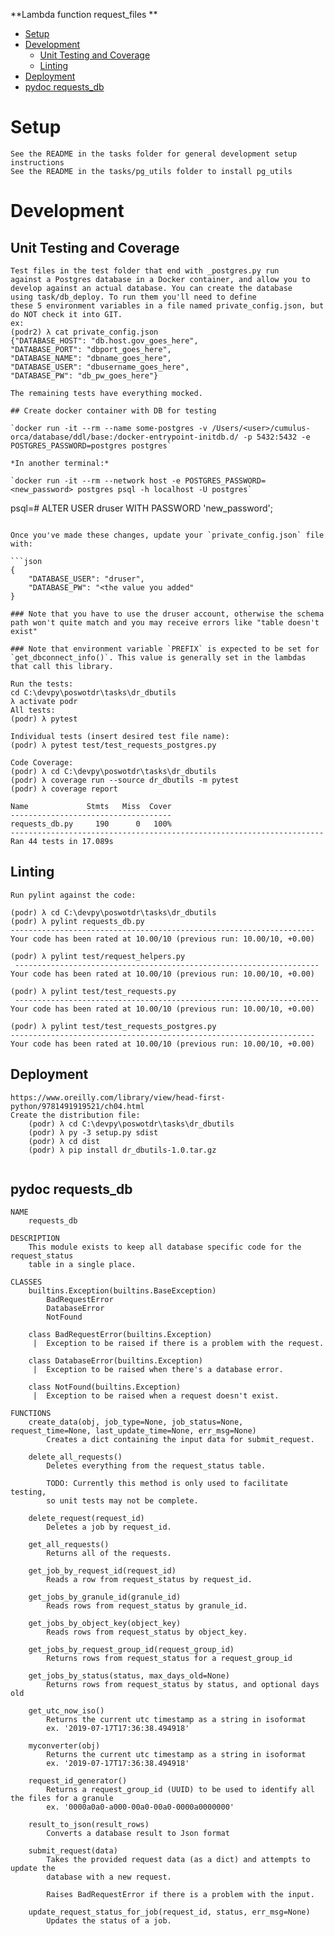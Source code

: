 **Lambda function request_files **

- [Setup](#setup)
- [Development](#development)
  * [Unit Testing and Coverage](#unit-testing-and-coverage)
  * [Linting](#linting)
- [Deployment](#deployment)
- [pydoc requests_db](#pydoc-requests-db)


<a name="setup"></a>
# Setup
    See the README in the tasks folder for general development setup instructions
    See the README in the tasks/pg_utils folder to install pg_utils

<a name="development"></a>
# Development

<a name="unit-testing-and-coverage"></a>
## Unit Testing and Coverage
```
Test files in the test folder that end with _postgres.py run
against a Postgres database in a Docker container, and allow you to 
develop against an actual database. You can create the database
using task/db_deploy. To run them you'll need to define
these 5 environment variables in a file named private_config.json, but do NOT check it into GIT. 
ex:
(podr2) λ cat private_config.json 
{"DATABASE_HOST": "db.host.gov_goes_here",
"DATABASE_PORT": "dbport_goes_here", 
"DATABASE_NAME": "dbname_goes_here", 
"DATABASE_USER": "dbusername_goes_here", 
"DATABASE_PW": "db_pw_goes_here"}

The remaining tests have everything mocked.

## Create docker container with DB for testing

`docker run -it --rm --name some-postgres -v /Users/<user>/cumulus-orca/database/ddl/base:/docker-entrypoint-initdb.d/ -p 5432:5432 -e POSTGRES_PASSWORD=postgres postgres`

*In another terminal:*

`docker run -it --rm --network host -e POSTGRES_PASSWORD=<new_password> postgres psql -h localhost -U postgres`

```
psql=# ALTER USER druser WITH PASSWORD 'new_password';
```

Once you've made these changes, update your `private_config.json` file with:

```json
{
    "DATABASE_USER": "druser",
    "DATABASE_PW": "<the value you added"
}

### Note that you have to use the druser account, otherwise the schema path won't quite match and you may receive errors like "table doesn't exist"

### Note that environment variable `PREFIX` is expected to be set for `get_dbconnect_info()`. This value is generally set in the lambdas that call this library.

Run the tests:
cd C:\devpy\poswotdr\tasks\dr_dbutils  
λ activate podr
All tests:
(podr) λ pytest

Individual tests (insert desired test file name):
(podr) λ pytest test/test_requests_postgres.py

Code Coverage:
(podr) λ cd C:\devpy\poswotdr\tasks\dr_dbutils
(podr) λ coverage run --source dr_dbutils -m pytest
(podr) λ coverage report

Name             Stmts   Miss  Cover
------------------------------------
requests_db.py     190      0   100%
----------------------------------------------------------------------
Ran 44 tests in 17.089s
```
<a name="linting"></a>
## Linting
```
Run pylint against the code:

(podr) λ cd C:\devpy\poswotdr\tasks\dr_dbutils
(podr) λ pylint requests_db.py
--------------------------------------------------------------------
Your code has been rated at 10.00/10 (previous run: 10.00/10, +0.00)

(podr) λ pylint test/request_helpers.py
 --------------------------------------------------------------------
Your code has been rated at 10.00/10 (previous run: 10.00/10, +0.00)

(podr) λ pylint test/test_requests.py
 --------------------------------------------------------------------
Your code has been rated at 10.00/10 (previous run: 10.00/10, +0.00)

(podr) λ pylint test/test_requests_postgres.py
--------------------------------------------------------------------
Your code has been rated at 10.00/10 (previous run: 10.00/10, +0.00)
```
<a name="deployment"></a>
## Deployment
```
https://www.oreilly.com/library/view/head-first-python/9781491919521/ch04.html
Create the distribution file:
    (podr) λ cd C:\devpy\poswotdr\tasks\dr_dbutils
    (podr) λ py -3 setup.py sdist
    (podr) λ cd dist
    (podr) λ pip install dr_dbutils-1.0.tar.gz
 
```
<a name="pydoc-requests-db"></a>
## pydoc requests_db
```
NAME
    requests_db

DESCRIPTION
    This module exists to keep all database specific code for the request_status
    table in a single place.

CLASSES
    builtins.Exception(builtins.BaseException)
        BadRequestError
        DatabaseError
        NotFound

    class BadRequestError(builtins.Exception)
     |  Exception to be raised if there is a problem with the request.

    class DatabaseError(builtins.Exception)
     |  Exception to be raised when there's a database error.

    class NotFound(builtins.Exception)
     |  Exception to be raised when a request doesn't exist.

FUNCTIONS
    create_data(obj, job_type=None, job_status=None, request_time=None, last_update_time=None, err_msg=None)
        Creates a dict containing the input data for submit_request.

    delete_all_requests()
        Deletes everything from the request_status table.

        TODO: Currently this method is only used to facilitate testing,
        so unit tests may not be complete.

    delete_request(request_id)
        Deletes a job by request_id.

    get_all_requests()
        Returns all of the requests.

    get_job_by_request_id(request_id)
        Reads a row from request_status by request_id.

    get_jobs_by_granule_id(granule_id)
        Reads rows from request_status by granule_id.

    get_jobs_by_object_key(object_key)
        Reads rows from request_status by object_key.

    get_jobs_by_request_group_id(request_group_id)
        Returns rows from request_status for a request_group_id

    get_jobs_by_status(status, max_days_old=None)
        Returns rows from request_status by status, and optional days old

    get_utc_now_iso()
        Returns the current utc timestamp as a string in isoformat
        ex. '2019-07-17T17:36:38.494918'

    myconverter(obj)
        Returns the current utc timestamp as a string in isoformat
        ex. '2019-07-17T17:36:38.494918'

    request_id_generator()
        Returns a request_group_id (UUID) to be used to identify all the files for a granule
        ex. '0000a0a0-a000-00a0-00a0-0000a0000000'

    result_to_json(result_rows)
        Converts a database result to Json format

    submit_request(data)
        Takes the provided request data (as a dict) and attempts to update the
        database with a new request.

        Raises BadRequestError if there is a problem with the input.

    update_request_status_for_job(request_id, status, err_msg=None)
        Updates the status of a job.
              
```
